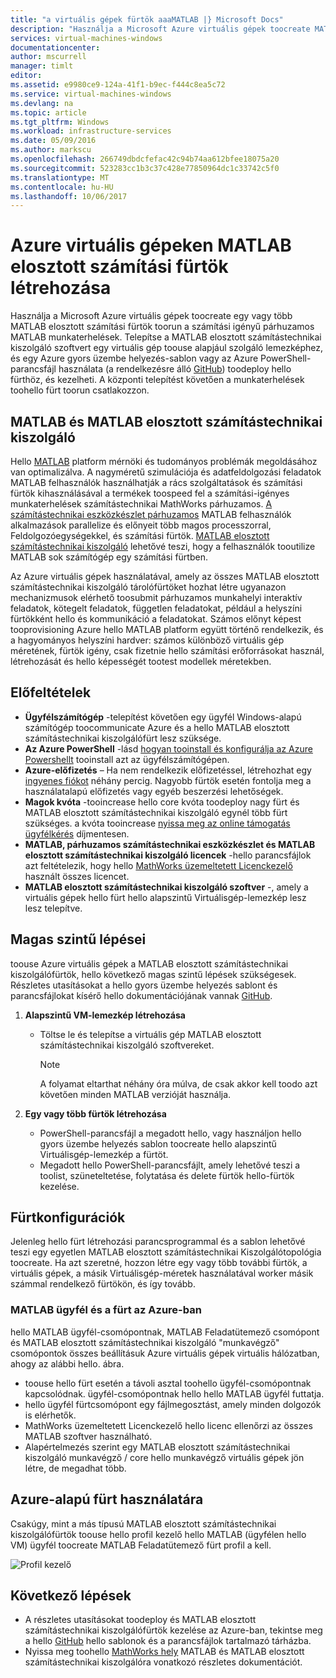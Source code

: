 ```yaml
---
title: "a virtuális gépek fürtök aaaMATLAB |} Microsoft Docs"
description: "Használja a Microsoft Azure virtuális gépek toocreate MATLAB elosztott számítástechnikai kiszolgáló fürtök toorun a számítási igényű párhuzamos MATLAB munkaterhelések"
services: virtual-machines-windows
documentationcenter: 
author: mscurrell
manager: timlt
editor: 
ms.assetid: e9980ce9-124a-41f1-b9ec-f444c8ea5c72
ms.service: virtual-machines-windows
ms.devlang: na
ms.topic: article
ms.tgt_pltfrm: Windows
ms.workload: infrastructure-services
ms.date: 05/09/2016
ms.author: markscu
ms.openlocfilehash: 266749dbdcfefac42c94b74aa612bfee18075a20
ms.sourcegitcommit: 523283cc1b3c37c428e77850964dc1c33742c5f0
ms.translationtype: MT
ms.contentlocale: hu-HU
ms.lasthandoff: 10/06/2017
---
```

# <a name="create-matlab-distributed-computing-server-clusters-on-azure-vms"></a>Azure virtuális gépeken MATLAB elosztott számítási fürtök létrehozása
Használja a Microsoft Azure virtuális gépek toocreate egy vagy több MATLAB elosztott számítási fürtök toorun a számítási igényű párhuzamos MATLAB munkaterhelések. Telepítse a MATLAB elosztott számítástechnikai kiszolgáló szoftvert egy virtuális gép toouse alapjául szolgáló lemezképhez, és egy Azure gyors üzembe helyezés-sablon vagy az Azure PowerShell-parancsfájl használata (a rendelkezésre álló [GitHub](https://github.com/Azure/azure-quickstart-templates/tree/master/matlab-cluster)) toodeploy hello fürthöz, és kezelheti. A központi telepítést követően a munkaterhelések toohello fürt toorun csatlakozzon.

## <a name="about-matlab-and-matlab-distributed-computing-server"></a>MATLAB és MATLAB elosztott számítástechnikai kiszolgáló
Hello [MATLAB](http://www.mathworks.com/products/matlab/) platform mérnöki és tudományos problémák megoldásához van optimalizálva. A nagyméretű szimulációja és adatfeldolgozási feladatok MATLAB felhasználók használhatják a rács szolgáltatások és számítási fürtök kihasználásával a termékek toospeed fel a számítási-igényes munkaterhelések számítástechnikai MathWorks párhuzamos. [A számítástechnikai eszközkészlet párhuzamos](http://www.mathworks.com/products/parallel-computing/) MATLAB felhasználók alkalmazások parallelize és előnyeit több magos processzorral, Feldolgozóegységekkel, és számítási fürtök. [MATLAB elosztott számítástechnikai kiszolgáló](http://www.mathworks.com/products/distriben/) lehetővé teszi, hogy a felhasználók tooutilize MATLAB sok számítógép egy számítási fürtben.

Az Azure virtuális gépek használatával, amely az összes MATLAB elosztott számítástechnikai kiszolgáló tárolófürtöket hozhat létre ugyanazon mechanizmusok elérhető toosubmit párhuzamos munkahelyi interaktív feladatok, kötegelt feladatok, független feladatokat, például a helyszíni fürtökként hello és kommunikáció a feladatokat. Számos előnyt képest tooprovisioning Azure hello MATLAB platform együtt történő rendelkezik, és a hagyományos helyszíni hardver: számos különböző virtuális gép méretének, fürtök igény, csak fizetnie hello számítási erőforrásokat használ, létrehozását és hello képességét tootest modellek méretekben.  

## <a name="prerequisites"></a>Előfeltételek
* **Ügyfélszámítógép** -telepítést követően egy ügyfél Windows-alapú számítógép toocommunicate Azure és a hello MATLAB elosztott számítástechnikai kiszolgálófürt lesz szüksége.
* **Az Azure PowerShell** -lásd [hogyan tooinstall és konfigurálja az Azure Powershellt](/powershell/azure/overview) tooinstall azt az ügyfélszámítógépen.
* **Azure-előfizetés** – Ha nem rendelkezik előfizetéssel, létrehozhat egy [ingyenes fiókot](https://azure.microsoft.com/free/) néhány percig. Nagyobb fürtök esetén fontolja meg a használatalapú előfizetés vagy egyéb beszerzési lehetőségek.
* **Magok kvóta** -tooincrease hello core kvóta toodeploy nagy fürt és MATLAB elosztott számítástechnikai kiszolgáló egynél több fürt szükséges. a kvóta tooincrease [nyissa meg az online támogatás ügyfélkérés](https://azure.microsoft.com/blog/2014/06/04/azure-limits-quotas-increase-requests/) díjmentesen.
* **MATLAB, párhuzamos számítástechnikai eszközkészlet és MATLAB elosztott számítástechnikai kiszolgáló licencek** -hello parancsfájlok azt feltételezik, hogy hello [MathWorks üzemeltetett Licenckezelő](http://www.mathworks.com/products/parallel-computing/mathworks-hosted-license-manager/) használt összes licencet.  
* **MATLAB elosztott számítástechnikai kiszolgáló szoftver** -, amely a virtuális gépek hello fürt hello alapszintű Virtuálisgép-lemezkép lesz lesz telepítve.

## <a name="high-level-steps"></a>Magas szintű lépései
toouse Azure virtuális gépek a MATLAB elosztott számítástechnikai kiszolgálófürtök, hello következő magas szintű lépések szükségesek. Részletes utasításokat a hello gyors üzembe helyezés sablont és parancsfájlokat kísérő hello dokumentációjának vannak [GitHub](https://github.com/Azure/azure-quickstart-templates/tree/master/matlab-cluster).

1. **Alapszintű VM-lemezkép létrehozása**  

   * Töltse le és telepítse a virtuális gép MATLAB elosztott számítástechnikai kiszolgáló szoftvereket.

     > [!NOTE]
     > A folyamat eltarthat néhány óra múlva, de csak akkor kell toodo azt követően minden MATLAB verzióját használja.   
     >
     >
2. **Egy vagy több fürtök létrehozása**  

   * PowerShell-parancsfájl a megadott hello, vagy használjon hello gyors üzembe helyezés sablon toocreate hello alapszintű Virtuálisgép-lemezkép a fürtöt.   
   * Megadott hello PowerShell-parancsfájlt, amely lehetővé teszi a toolist, szüneteltetése, folytatása és delete fürtök hello-fürtök kezelése.

## <a name="cluster-configurations"></a>Fürtkonfigurációk
Jelenleg hello fürt létrehozási parancsprogrammal és a sablon lehetővé teszi egy egyetlen MATLAB elosztott számítástechnikai Kiszolgálótopológia toocreate. Ha azt szeretné, hozzon létre egy vagy több további fürtök, a virtuális gépek, a másik Virtuálisgép-méretek használatával worker másik számmal rendelkező fürtökön, és így tovább.

### <a name="matlab-client-and-cluster-in-azure"></a>MATLAB ügyfél és a fürt az Azure-ban
hello MATLAB ügyfél-csomópontnak, MATLAB Feladatütemező csomópont és MATLAB elosztott számítástechnikai kiszolgáló "munkavégző" csomópontok összes beállításuk Azure virtuális gépek virtuális hálózatban, ahogy az alábbi hello. ábra.


* toouse hello fürt esetén a távoli asztal toohello ügyfél-csomópontnak kapcsolódnak. ügyfél-csomópontnak hello hello MATLAB ügyfél futtatja.
* hello ügyfél fürtcsomópont egy fájlmegosztást, amely minden dolgozók is elérhetők.
* MathWorks üzemeltetett Licenckezelő hello licenc ellenőrzi az összes MATLAB szoftver használható.
* Alapértelmezés szerint egy MATLAB elosztott számítástechnikai kiszolgáló munkavégző / core hello munkavégző virtuális gépek jön létre, de megadhat több.

## <a name="use-an-azure-based-cluster"></a>Azure-alapú fürt használatára
Csakúgy, mint a más típusú MATLAB elosztott számítástechnikai kiszolgálófürtök toouse hello profil kezelő hello MATLAB (ügyfélen hello VM) ügyfél toocreate MATLAB Feladatütemező fürt profil a kell.

![Profil kezelő](./media/matlab-mdcs-cluster/cluster_profile_manager.png)

## <a name="next-steps"></a>Következő lépések
* A részletes utasításokat toodeploy és MATLAB elosztott számítástechnikai kiszolgálófürtök kezelése az Azure-ban, tekintse meg a hello [GitHub](https://github.com/Azure/azure-quickstart-templates/tree/master/matlab-cluster) hello sablonok és a parancsfájlok tartalmazó tárházba.
* Nyissa meg toohello [MathWorks hely](http://www.mathworks.com/) MATLAB és MATLAB elosztott számítástechnikai kiszolgálóra vonatkozó részletes dokumentációt.

